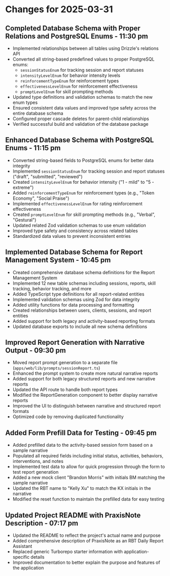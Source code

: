 # Changes for 2025-03-31

## Completed Database Schema with Proper Relations and PostgreSQL Enums - 11:30 pm

- Implemented relationships between all tables using Drizzle's relations API
- Converted all string-based predefined values to proper PostgreSQL enums:
  - `sessionStatusEnum` for tracking session and report statuses
  - `intensityLevelEnum` for behavior intensity levels
  - `reinforcementTypeEnum` for reinforcement types
  - `effectivenessLevelEnum` for reinforcement effectiveness
  - `promptLevelEnum` for skill prompting methods
- Updated type definitions and validation schemas to match the new enum types
- Ensured consistent data values and improved type safety across the entire database schema
- Configured proper cascade deletes for parent-child relationships
- Verified successful build and validation of the database package

## Enhanced Database Schema with PostgreSQL Enums - 11:15 pm

- Converted string-based fields to PostgreSQL enums for better data integrity
- Implemented `sessionStatusEnum` for tracking session and report statuses ("draft", "submitted", "reviewed")
- Created `intensityLevelEnum` for behavior intensity ("1 - mild" to "5 - extreme")
- Added `reinforcementTypeEnum` for reinforcement types (e.g., "Token Economy", "Social Praise")
- Implemented `effectivenessLevelEnum` for rating reinforcement effectiveness
- Created `promptLevelEnum` for skill prompting methods (e.g., "Verbal", "Gestural")
- Updated related Zod validation schemas to use enum validation
- Improved type safety and consistency across related tables
- Standardized data values to prevent inconsistent entries

## Implemented Database Schema for Report Management System - 10:45 pm

- Created comprehensive database schema definitions for the Report Management System
- Implemented 12 new table schemas including sessions, reports, skill tracking, behavior tracking, and more
- Added TypeScript type definitions for all report-related entities
- Implemented validation schemas using Zod for data integrity
- Added utility functions for data processing and formatting
- Created relationships between users, clients, sessions, and report entities
- Added support for both legacy and activity-based reporting formats
- Updated database exports to include all new schema definitions

## Improved Report Generation with Narrative Output - 09:30 pm

- Moved report prompt generation to a separate file (`apps/web/lib/prompts/sessionReport.ts`)
- Enhanced the prompt system to create more natural narrative reports
- Added support for both legacy structured reports and new narrative reports
- Updated the API route to handle both report types
- Modified the ReportGeneration component to better display narrative reports
- Improved the UI to distinguish between narrative and structured report formats
- Optimized code by removing duplicated functionality

## Added Form Prefill Data for Testing - 09:45 pm

- Added prefilled data to the activity-based session form based on a sample narrative
- Populated all required fields including initial status, activities, behaviors, interventions, and notes
- Implemented test data to allow for quick progression through the form to test report generation
- Added a new mock client "Brandon Morris" with initials BM matching the sample narrative
- Updated the RBT name to "Kelly Xu" to match the KX initials in the narrative
- Modified the reset function to maintain the prefilled data for easy testing

## Updated Project README with PraxisNote Description - 07:17 pm

- Updated the README to reflect the project's actual name and purpose
- Added comprehensive description of PraxisNote as an RBT Daily Report Assistant
- Replaced generic Turborepo starter information with application-specific details
- Improved documentation to better explain the purpose and features of the application
